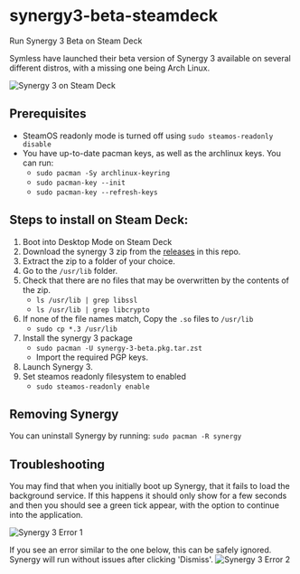 # synergy3-beta-steamdeck
Run Synergy 3 Beta on Steam Deck

Symless have launched their beta version of Synergy 3 available on several different distros, with a missing one being Arch Linux.

![Synergy 3 on Steam Deck](https://m.jrdn.dev/LuHu3t1K "Synergy 3 on Steam Deck")

## Prerequisites
- SteamOS readonly mode is turned off using `sudo steamos-readonly disable`
- You have up-to-date pacman keys, as well as the archlinux keys. You can run:
  - `sudo pacman -Sy archlinux-keyring`
  - `sudo pacman-key --init`
  - `sudo pacman-key --refresh-keys`

## Steps to install on Steam Deck:
1. Boot into Desktop Mode on Steam Deck
2. Download the synergy 3 zip from the [releases](https://github.com/jordanwalster/synergy3-beta-steamdeck/releases) in this repo.
3. Extract the zip to a folder of your choice.
4. Go to the `/usr/lib` folder.
5. Check that there are no files that may be overwritten by the contents of the zip.
   - `ls /usr/lib | grep libssl`
   - `ls /usr/lib | grep libcrypto`
6. If none of the file names match, Copy the `.so` files to `/usr/lib`
   - `sudo cp *.3 /usr/lib`
7. Install the synergy 3 package
   - `sudo pacman -U synergy-3-beta.pkg.tar.zst`
   - Import the required PGP keys.
8. Launch Synergy 3.
9. Set steamos readonly filesystem to enabled
   - `sudo steamos-readonly enable`

## Removing Synergy
You can uninstall Synergy by running: `sudo pacman -R synergy`

## Troubleshooting
You may find that when you initially boot up Synergy, that it fails to load the background service. If this happens it should only show for a few seconds and then you should see a green tick appear, with the option to continue into the application.

![Synergy 3 Error 1](https://m.jrdn.dev/RG_feGuu)

If you see an error similar to the one below, this can be safely ignored. Synergy will run without issues after clicking 'Dismiss'.
![Synergy 3 Error 2](https://m.jrdn.dev/dkBg5Zu8)
